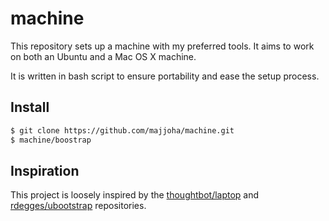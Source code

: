 # machine
This repository sets up a machine with my preferred tools. It aims to work on
both an Ubuntu and a Mac OS X machine.

It is written in bash script to ensure portability and ease the setup process.

## Install
```bash
$ git clone https://github.com/majjoha/machine.git
$ machine/boostrap
```

## Inspiration
This project is loosely inspired by the
[thoughtbot/laptop](https://github.com/thoughtbot/laptop) and
[rdegges/ubootstrap](https://github.com/rdegges/ubootstrap) repositories.
